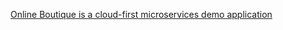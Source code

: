 [Online Boutique is a cloud-first microservices demo application](https://github.com/GoogleCloudPlatform/microservices-demo)